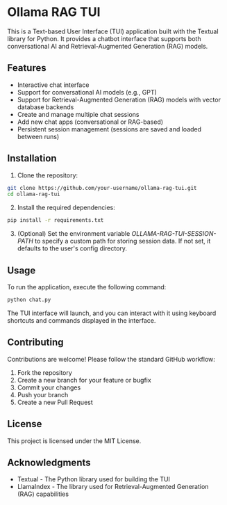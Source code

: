 # Ollama RAG TUI

This is a Text-based User Interface (TUI) application built with the Textual library for Python. It provides a chatbot interface that supports both conversational AI and Retrieval-Augmented Generation (RAG) models.

## Features

- Interactive chat interface
- Support for conversational AI models (e.g., GPT)
- Support for Retrieval-Augmented Generation (RAG) models with vector database backends
- Create and manage multiple chat sessions
- Add new chat apps (conversational or RAG-based)
- Persistent session management (sessions are saved and loaded between runs)

## Installation

1. Clone the repository:

```bash
git clone https://github.com/your-username/ollama-rag-tui.git
cd ollama-rag-tui
```

2. Install the required dependencies:

```bash
pip install -r requirements.txt
```

3. (Optional) Set the environment variable _OLLAMA-RAG-TUI-SESSION-PATH_ to specify a custom path for storing session data. If not set, it defaults to the user's config directory.

## Usage

To run the application, execute the following command:


```bash
python chat.py
```

The TUI interface will launch, and you can interact with it using keyboard shortcuts and commands displayed in the interface.

## Contributing

Contributions are welcome! Please follow the standard GitHub workflow:

1. Fork the repository
2. Create a new branch for your feature or bugfix
3. Commit your changes
4. Push your branch
5. Create a new Pull Request

## License

This project is licensed under the MIT License.

## Acknowledgments

- Textual - The Python library used for building the TUI
- LlamaIndex - The library used for Retrieval-Augmented Generation (RAG) capabilities

